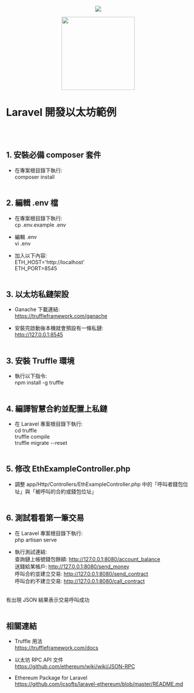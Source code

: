 <p align="center"><img src="https://laravel.com/assets/img/components/logo-laravel.svg"></p>
<p align="center"><img height="200" src="https://img.jinse.com/139170_image3.png"></p>
<p align="center"><h1>Laravel 開發以太坊範例</h1></p><br /><br />

## 1. 安裝必備 composer 套件

- 在專案根目錄下執行:<br />
composer install<br /><br />


## 2. 編輯 .env 檔

- 在專案根目錄下執行:<br />
cp .env.example .env

- 編輯 .env<br />
vi .env

- 加入以下內容:<br />
ETH_HOST='http://localhost'<br />
ETH_PORT=8545<br /><br />


## 3. 以太坊私鏈架設

- Ganache 下載連結:<br />
https://truffleframework.com/ganache

- 安裝完啟動後本機就會預設有一條私鏈:<br />
http://127.0.0.1:8545<br /><br />


## 3. 安裝 Truffle 環境

- 執行以下指令:<br />
npm install -g truffle<br /><br />


## 4. 編譯智慧合約並配置上私鏈

- 在 Laravel 專案根目錄下執行:<br />
cd truffle<br />
truffle compile<br />
truffle migrate --reset<br /><br />

## 5. 修改 EthExampleController.php

- 調整 app/Http/Controllers/EthExampleController.php 中的「呼叫者錢包位址」與「被呼叫的合約或錢包位址」<br /><br />


## 6. 測試看看第一筆交易

- 在 Laravel 專案根目錄下執行:<br />
php artisan serve

- 執行測試連結:<br />
查詢鏈上帳號錢包餘額:  http://127.0.0.1:8080/account_balance<br />
送錢給某帳戶:         http://127.0.0.1:8080/send_money<br />
呼叫合約並建立交易:    http://127.0.0.1:8080/send_contract<br />
呼叫合約不建立交易:    http://127.0.0.1:8080/call_contract<br /><br />

有出現 JSON 結果表示交易呼叫成功<br /><br />


## 相關連結

- Truffle 用法<br />
https://truffleframework.com/docs<br />

- 以太坊 RPC API 文件<br />
https://github.com/ethereum/wiki/wiki/JSON-RPC

- Ethereum Package for Laravel<br />
https://github.com/jcsofts/laravel-ethereum/blob/master/README.md<br />



